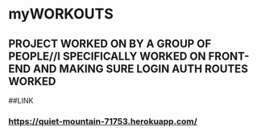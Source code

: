 # myWORKOUTS

## PROJECT WORKED ON BY A GROUP OF PEOPLE//I SPECIFICALLY WORKED ON FRONT-END AND MAKING SURE LOGIN AUTH ROUTES WORKED

##LINK
### https://quiet-mountain-71753.herokuapp.com/

